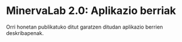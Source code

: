 # MinervaLab 2.0: Aplikazio berriak
Orri honetan publikatuko ditut garatzen ditudan aplikazio berrien deskribapenak.
